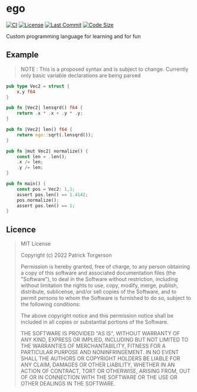 # ego

[![CI](https://github.com/PatrickTorgerson/ego/actions/workflows/ci.yml/badge.svg?branch=main)](https://github.com/PatrickTorgerson/ego/actions/workflows/ci.yml)
[![License](https://img.shields.io/github/license/PatrickTorgerson/ego)](https://github.com/PatrickTorgerson/ego/blob/main/LICENSE)
[![Last Commit](https://img.shields.io/github/last-commit/PatrickTorgerson/ego)](https://github.com/PatrickTorgerson/ego/commits/main)
[![Code Size](https://img.shields.io/github/languages/code-size/PatrickTorgerson/ego)](https://github.com/PatrickTorgerson/ego)

Custom programming language for learning and for fun

## Example

> NOTE : This is a proposed syntax and is subject to change.
>       Currently only basic variable declarations are being parsed

```rust
pub type Vec2 = struct {
    x,y f64
}

pub fn |Vec2| lensqrd() f64 {
    return .x * .x + .y * .y;
}

pub fn |Vec2| len() f64 {
    return ego::sqrt(.lensqrd());
}

pub fn |mut Vec2| normalize() {
    const len = .len();
    .x /= len;
    .y /= len;
}

pub fn main() {
    const pos = Vec2: 1,1;
    assert pos.len() == 1.4142;
    pos.normalize();
    assert pos.len() == 1;
}
```

## Licence

> MIT License
>
> Copyright (c) 2022 Patrick Torgerson
>
> Permission is hereby granted, free of charge, to any person obtaining a copy
> of this software and associated documentation files (the "Software"), to deal
> in the Software without restriction, including without limitation the rights
> to use, copy, modify, merge, publish, distribute, sublicense, and/or sell
> copies of the Software, and to permit persons to whom the Software is
> furnished to do so, subject to the following conditions:
>
> The above copyright notice and this permission notice shall be included in all
> copies or substantial portions of the Software.
>
> THE SOFTWARE IS PROVIDED "AS IS", WITHOUT WARRANTY OF ANY KIND, EXPRESS OR
> IMPLIED, INCLUDING BUT NOT LIMITED TO THE WARRANTIES OF MERCHANTABILITY,
> FITNESS FOR A PARTICULAR PURPOSE AND NONINFRINGEMENT. IN NO EVENT SHALL THE
> AUTHORS OR COPYRIGHT HOLDERS BE LIABLE FOR ANY CLAIM, DAMAGES OR OTHER
> LIABILITY, WHETHER IN AN ACTION OF CONTRACT, TORT OR OTHERWISE, ARISING FROM,
> OUT OF OR IN CONNECTION WITH THE SOFTWARE OR THE USE OR OTHER DEALINGS IN THE
> SOFTWARE.
